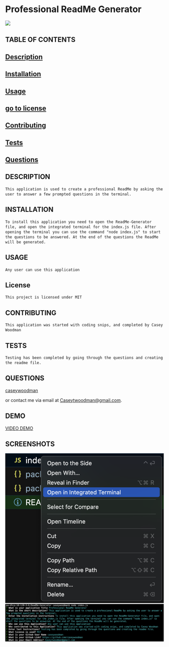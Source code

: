 # Professional ReadMe Generator

  <img src="https://img.shields.io/badge/license-MIT-blue.svg">
   
  ## TABLE OF CONTENTS
  ## [Description](#description)
  ## [Installation](#installation)
  ## [Usage](#usage)
  ## [go to license](#license)
  ## [Contributing](#contributing)
  ## [Tests](#tests)
  ## [Questions](#questions)
  
  ## DESCRIPTION
    This application is used to create a professional ReadMe by asking the user to answer a few prompted questions in the terminal.
    
  ## INSTALLATION
    To install this application you need to open the ReadMe-Generator file, and open the integrated terminal for the index.js file. After opening the terminal you can use the command "node index.js" to start the questions to be answered. At the end of the questions the ReadMe will be generated.

## USAGE

    Any user can use this application

## License

    This project is licensed under MIT

## CONTRIBUTING

    This application was started with coding snips, and completed by Casey Woodman

## TESTS

    Testing has been completed by going through the questions and creating the readme file.

## QUESTIONS

[caseywoodman](https://github.com/caseywoodman)

or contact me via email at Caseytwoodman@gmail.com.

## DEMO

[VIDEO DEMO](https://watch.screencastify.com/v/AGDkFFZZmM0Kw6BwOhui)

## SCREENSHOTS

![Open in Integrated Terminal](/images/Open%20in%20integrated%20Terminal.png) ![node Prompts to gather data](/images/ANSWERING%20QUESTIONS.png)
